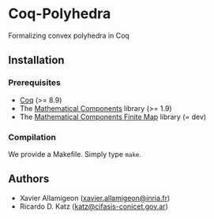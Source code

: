 # Coq-Polyhedra

Formalizing convex polyhedra in Coq

## Installation

### Prerequisites

* [Coq](https://coq.inria.fr) (>= 8.9)
* The [Mathematical Components](https://github.com/math-comp/math-comp) library (>= 1.9)
* The [Mathematical Components Finite Map](https://github.com/math-comp/finmap) library (= dev)

### Compilation

We provide a Makefile. Simply type `make`.

## Authors

* Xavier Allamigeon (<xavier.allamigeon@inria.fr>)
* Ricardo D. Katz (<katz@cifasis-conicet.gov.ar>)
